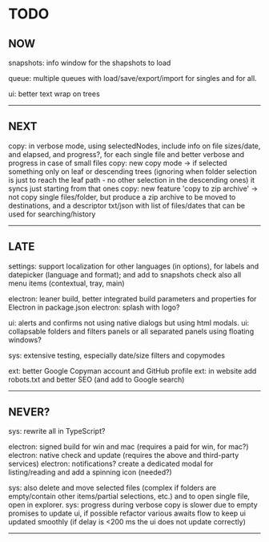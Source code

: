 # TODO

## NOW
snapshots: info window for the shapshots to load

queue: multiple queues with load/save/export/import for singles and for all.

ui: better text wrap on trees

--- 

## NEXT
copy: in verbose mode, using selectedNodes, include info on file sizes/date, and elapsed, and progress?, for each single file
      and better verbose and progress in case of small files
copy: new copy mode -> if selected something only on leaf or descending trees (ignoring when folder selection is just to reach the leaf path - no other selection in the descending ones) it syncs just starting from that ones
copy: new feature 'copy to zip archive' -> not copy single files/folder, but produce a zip archive to be moved to destinations, 
      and a descriptor txt/json with list of files/dates that can be used for searching/history

---

## LATE
settings: support localization for other languages (in options), for labels and datepicker (language and format); 
          and add to snapshots
          check also all menu items (contextual, tray, main)

electron: leaner build, better integrated build parameters and properties for Electron in package.json
electron: splash with logo?

ui: alerts and confirms not using native dialogs but using html modals.
ui: collapsable folders and filters panels or all separated panels using floating windows?

sys: extensive testing, especially date/size filters and copymodes

ext: better Google Copyman account and GitHub profile
ext: in website add robots.txt and better SEO (and add to Google search)

---

## NEVER?
sys: rewrite all in TypeScript?

electron: signed build for win and mac (requires a paid  for win, for mac?) 
electron: native check and update (requires the above and third-party services)
electron: notifications? create a dedicated modal for listing/reading and add a spinning icon (needed?)

sys: also delete and move selected files (complex if folders are empty/contain other items/partial selections, etc.) and to open single file, open in explorer.
sys: progress during verbose copy is slower due to empty promises to update ui, if possible refactor various awaits flow to keep ui updated smoothly (if delay is <200 ms the ui does not update correctly)

---